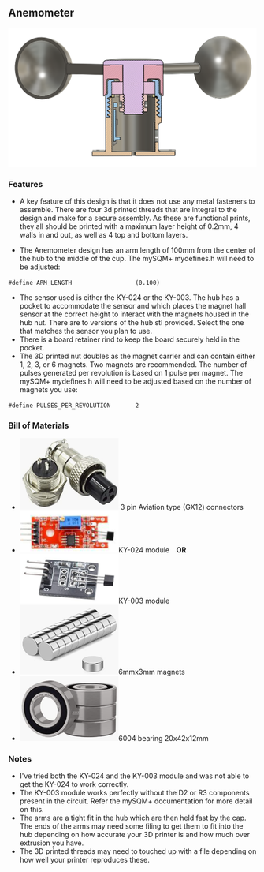 ## Anemometer

<img src="https://github.com/holligram/mySQMplus_3DPrints/blob/main/images/anemometer_cross_section.png" width="800">


### Features

* A key feature of this design is that it does not use any metal fasteners to assemble. There are four 3d printed threads that are integral to the design and make for a secure assembly. As these are functional prints, they all should be printed with a maximum layer height of 0.2mm, 4 walls in and out, as well as 4 top and bottom layers.

* The Anemometer design has an arm length of 100mm from the center of the hub to the middle of the cup. The mySQM+ mydefines.h will need to be adjusted:

`#define ARM_LENGTH                  (0.100)`

* The sensor used is either the KY-024 or the KY-003. The hub has a pocket to accommodate the sensor and which places the magnet hall sensor at the correct height to interact with the magnets housed in the hub nut. There are to versions of the hub stl provided. Select the one that matches the sensor you plan to use.
* There is a board retainer rind to keep the board securely held in the pocket.  
* The 3D printed nut doubles as the magnet carrier and can contain either 1, 2, 3, or 6 magnets. Two magnets are recommended. The number of pulses generated per revolution is based on 1 pulse per magnet. The mySQM+ mydefines.h will need to be adjusted based on the number of magnets you use:

`#define PULSES_PER_REVOLUTION       2`

### Bill of Materials
- <img src="https://github.com/holligram/mySQMplus_3DPrints/blob/main/images/GX12-3pin.png" width="200"> 3 pin Aviation type (GX12) connectors 
- <img src="https://github.com/holligram/mySQMplus_3DPrints/blob/main/images/KY-024.png" width="200">KY-024 module <b>&nbsp;&nbsp;&nbsp;OR&nbsp;&nbsp;&nbsp;</b> <img src="https://github.com/holligram/mySQMplus_3DPrints/blob/main/images/KY-003.png" width="200">KY-003 module
- <img src="https://github.com/holligram/mySQMplus_3DPrints/blob/main/images/6x3magnets.png" width="200">6mmx3mm magnets
- <img src="https://github.com/holligram/mySQMplus_3DPrints/blob/main/images/6004_bearing.png" width="200">6004 bearing 20x42x12mm 


### Notes
- I've tried both the KY-024 and the KY-003 module and was not able to get the KY-024 to work correctly.
- The KY-003 module works perfectly without the D2 or R3 components present in the circuit. Refer the mySQM+ documentation for more detail on this.
- The arms are a tight fit in the hub which are then held fast by the cap. The ends of the arms may need some filing to get them to fit into the hub depending on how accurate your 3D printer is and how much over extrusion you have.
- The 3D printed threads may need to touched up with a file depending on how well your printer reproduces these.

